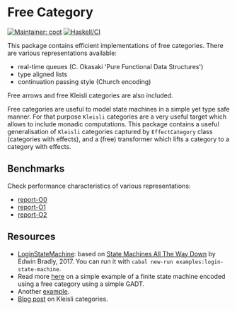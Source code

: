 # Free Category
[![Maintainer: coot](https://img.shields.io/badge/maintainer-coot-lightgrey.svg?style=for-the-badge)](http://github.com/coot)
[![Haskell/CI](https://img.shields.io/github/actions/workflow/status/coot/free-category/ci.yaml?branch=master&label=Build&style=for-the-badge)](https://github.com/coot/free-category/actions)

This package contains efficient implementations of free categories. There are
various representations available:

* real-time queues (C. Okasaki 'Pure Functional Data Structures')
* type aligned lists
* continuation passing style (Church encoding)

Free arrows and free Kleisli categories are also included.

Free categories are useful to model state machines in a simple yet type safe
manner.  For that purpose `Kleisli` categories are a very useful target which
allows to include monadic computations.  This package contains a useful
generalisation of `Kleisli` categories captured by `EffectCategory` class
(categories with effects), and a (free) transformer which lifts a category to
a category with effects.

## Benchmarks

Check performance characteristics of various representations:

* [report-O0](/bench/report-O0.md)
* [report-O1](/bench/report-O1.md)
* [report-O2](/bench/report-O2.md)

## Resources
* [LoginStateMachine](https://github.com/coot/free-category/blob/master/examples/src/LoginStateMachine.hs):
  based on [State Machines All The Way
  Down](https://www.youtube.com/watch?v=xq7ZuSRgCR4) by Edwin Bradly, 2017.
  You can run it with `cabal new-run examples:login-state-machine`.
* Read more [here](https://coot.me/posts/finite-state-machines.html) on
  a simple example of a finite state machine encoded using a free category
  using a simple GADT.
* Another
  [example](https://github.com/coot/free-algebras/blob/master/examples/src/Control/Category/Free.hs).
* [Blog post](https://coot.me/posts/kleisli-categories-and-free-monads.html) on Kleisli categories.
